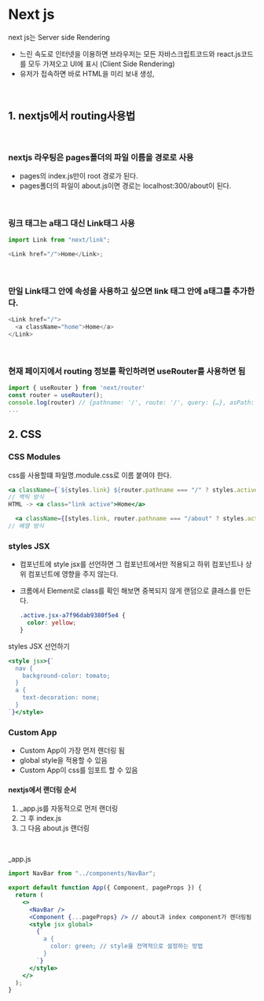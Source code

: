 # Next js

next js는 Server side Rendering

- 느린 속도로 인터넷을 이용하면 브라우저는 모든 자바스크립트코드와 react.js코드를 모두 가져오고 UI에 표시 (Client Side Rendering)
- 유저가 접속하면 바로 HTML을 미리 보내 생성,

<br />

## 1. nextjs에서 routing사용법

<br />

### nextjs 라우팅은 pages폴더의 파일 이름을 경로로 사용

- pages의 index.js만이 root 경로가 된다.
- pages폴더의 파일이 about.js이면 경로는 localhost:300/about이 된다.

<br />

### 링크 태그는 a태그 대신 Link태그 사용

```js
import Link from "next/link";

<Link href="/">Home</Link>;
```

<br />

### 만일 Link태그 안에 속성을 사용하고 싶으면 link 태그 안에 a태그를 추가한다.

```js
<Link href="/">
  <a className="home">Home</a>
</Link>
```

 <br />

### 현재 페이지에서 routing 정보를 확인하려면 useRouter를 사용하면 됨

```js
import { useRouter } from 'next/router'
const router = useRouter();
console.log(router) // {pathname: '/', route: '/', query: {…}, asPath: '/', components: {…}, …}
...
```

## 2. CSS

### CSS Modules

css를 사용할떄 파일명.module.css로 이름 붙여야 한다.

```jsx
<a className={`${styles.link} ${router.pathname === "/" ? styles.active : ""}`}>Home</a>
// 백틱 방식
HTML -> <a class="link active">Home</a>

  <a className={[styles.link, router.pathname === "/about" ? styles.active : ""].join(" ")}>About</a>
// 배열 방식
```

### styles JSX

- 컴포넌트에 style jsx를 선언하면 그 컴포넌트에서만 적용되고 하위 컴포넌트나 상위 컴포넌트에 영향을 주지 않는다.

- 크롬에서 Element로 class를 확인 해보면 중복되지 않게 랜덤으로 클래스를 만든다.
  ```css
  .active.jsx-a7f96dab9380f5e4 {
    color: yellow;
  }
  ```

styles JSX 선언하기

```jsx
<style jsx>{`
  nav {
    background-color: tomato;
  }
  a {
    text-decoration: none;
  }
`}</style>
```

### Custom App

- Custom App이 가장 먼저 렌더링 됨
- global style을 적용할 수 있음
- Custom App이 css를 임포트 할 수 있음

#### nextjs에서 랜더링 순서

1. \_app.js를 자동적으로 먼저 랜더링
2. 그 후 index.js
3. 그 다음 about.js 랜더링

<br />

\_app.js

```jsx
import NavBar from "../components/NavBar";

export default function App({ Component, pageProps }) {
  return (
    <>
      <NavBar />
      <Component {...pageProps} /> // about과 index component가 렌더링됨
      <style jsx global>
        {`
          a {
            color: green; // style을 전역적으로 설정하는 방법
          }
        `}
      </style>
    </>
  );
}
```
